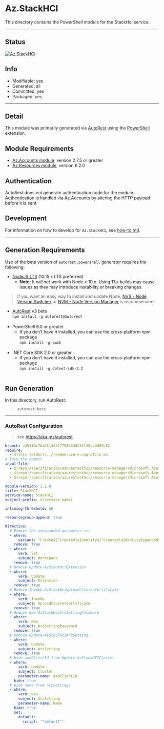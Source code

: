 <!-- region Generated -->
# Az.StackHCI
This directory contains the PowerShell module for the StackHci service.

---
## Status
[![Az.StackHCI](https://img.shields.io/powershellgallery/v/Az.StackHCI.svg?style=flat-square&label=Az.StackHCI "Az.StackHCI")](https://www.powershellgallery.com/packages/Az.StackHCI/)

## Info
- Modifiable: yes
- Generated: all
- Committed: yes
- Packaged: yes

---
## Detail
This module was primarily generated via [AutoRest](https://github.com/Azure/autorest) using the [PowerShell](https://github.com/Azure/autorest.powershell) extension.

## Module Requirements
- [Az.Accounts module](https://www.powershellgallery.com/packages/Az.Accounts/), version 2.7.5 or greater
- [Az.Resources module](https://www.powershellgallery.com/packages/Az.Resources/), version 6.2.0
## Authentication
AutoRest does not generate authentication code for the module. Authentication is handled via Az.Accounts by altering the HTTP payload before it is sent.

## Development
For information on how to develop for `Az.StackHCI`, see [how-to.md](how-to.md).
<!-- endregion -->

---
## Generation Requirements
Use of the beta version of `autorest.powershell` generator requires the following:
- [NodeJS LTS](https://nodejs.org) (10.15.x LTS preferred)
  - **Note**: It *will not work* with Node < 10.x. Using 11.x builds may cause issues as they may introduce instability or breaking changes.
> If you want an easy way to install and update Node, [NVS - Node Version Switcher](../nodejs/installing-via-nvs.md) or [NVM - Node Version Manager](../nodejs/installing-via-nvm.md) is recommended.
- [AutoRest](https://aka.ms/autorest) v3 beta <br>`npm install -g autorest@autorest`<br>&nbsp;
- PowerShell 6.0 or greater
  - If you don't have it installed, you can use the cross-platform npm package <br>`npm install -g pwsh`<br>&nbsp;
- .NET Core SDK 2.0 or greater
  - If you don't have it installed, you can use the cross-platform npm package <br>`npm install -g dotnet-sdk-2.2`<br>&nbsp;

## Run Generation
In this directory, run AutoRest:
> `autorest-beta`

---
### AutoRest Configuration
> see https://aka.ms/autorest

``` yaml
branch: ad5110c7ba2113d5f77946338231f45ac4d09c82
require:
  - $(this-folder)/../readme.azure.noprofile.md
# lock the commit
input-file:
  - $(repo)/specification/azurestackhci/resource-manager/Microsoft.AzureStackHCI/stable/2022-05-01/arcSettings.json
  - $(repo)/specification/azurestackhci/resource-manager/Microsoft.AzureStackHCI/stable/2022-05-01/clusters.json
  - $(repo)/specification/azurestackhci/resource-manager/Microsoft.AzureStackHCI/stable/2022-05-01/extensions.json

module-version: 1.1.0
title: StackHCI
service-name: StackHCI
subject-prefix: $(service-name)

inlining-threshold: 50

resourcegroup-append: true 

directive:
  # Remove the unexpanded parameter set
  - where:
      variant: ^Create$|^CreateViaIdentity$|^CreateViaIdentityExpanded$|^Update$|^UpdateViaIdentity$
    remove: true
  - where:
      verb: Set
      subject: Workspace
    remove: true
  # Remove Update-AzStackHciExtension 
  - where:
      verb: Update
      subject: Extension
    remove: true
  # Remove Invoke-AzStackHciUploadClusterCertificate
  - where:
      verb: Invoke
      subject: UploadClusterCertificate
    remove: true 
  # Remove New-AzStackHciArcSettingPassword
  - where:
      verb: New
      subject: ArcSettingPassword
    remove: true
  # Remove Update-AzStackHciArcSetting
  - where:
      verb: Update
      subject: ArcSetting
    remove: true 
  # Hide aadClientId from Update-AzStackHCICluster
  - where:
      verb: Update
      subject: Cluster
      parameter-name: AadClientId
    hide: true
  # Hide name from arcSettings 
  - where:
      verb: New
      subject: ArcSetting
      parameter-name: Name
    hide: true
    set:
      default:
        script: '"default"'
```
